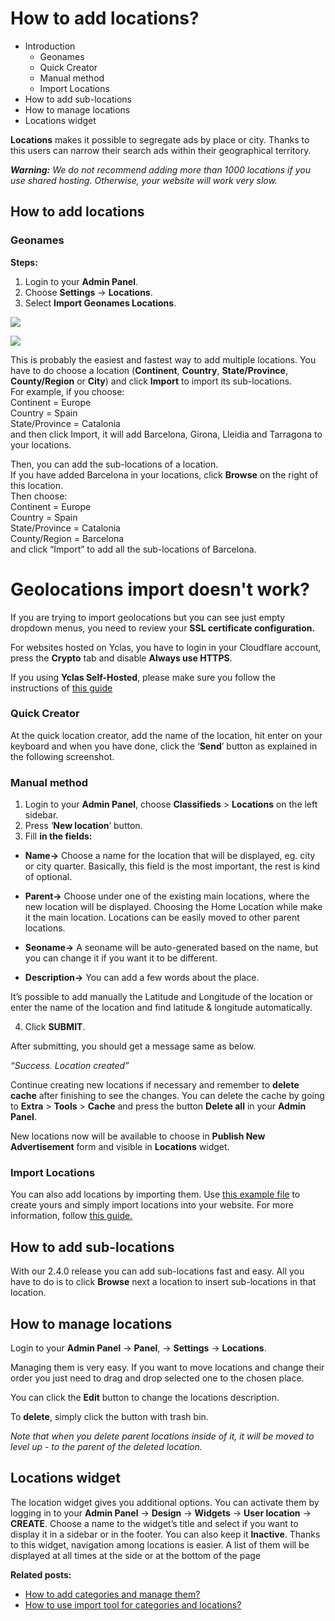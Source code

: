# How to add locations?

-   Introduction
    -   Geonames
    -   Quick Creator
    -   Manual method
    -   Import Locations
-   How to add sub-locations
-   How to manage locations
-   Locations widget
 
**Locations**  makes it possible to segregate ads by place or city. Thanks to this users can narrow their search ads within their geographical territory.

***Warning:**  We do not recommend adding more than 1000 locations if you use shared hosting. Otherwise, your website will work very slow.*

## How to add locations

### Geonames

**Steps:**

1.  Login to your **Admin Panel**.
2.  Choose  **Settings**  ->  **Locations**.
3.  Select  **Import Geonames Locations**.

![](https://raw.githubusercontent.com/yclas/guides/master/images/Import%20location.jpg)

![](https://github.com/yclas/guides/blob/master/images/import%20location%20small.jpg)

This is probably the easiest and fastest way to add multiple locations.  You have to do choose a location (**Continent**, **Country**, **State/Province**, **County/Region** or **City**) and click  **Import**  to import its sub-locations.  
For example, if you choose:  
Continent = Europe  
Country = Spain  
State/Province = Catalonia  
and then click Import, it will add Barcelona, Girona, Lleidia and Tarragona to your locations.

Then, you can add the sub-locations of a location.  
If you have added Barcelona in your locations, click  **Browse**  on the right of this location.  
Then choose:  
Continent = Europe  
Country = Spain  
State/Province = Catalonia  
County/Region = Barcelona  
and click “Import” to add all the sub-locations of Barcelona.

# **Geolocations import doesn't work?** 

If you are trying to import geolocations but you can see just empty dropdown menus, you need to review your **SSL certificate configuration.**

For  websites hosted on Yclas, you have to login in your Cloudflare account, press the  **Crypto**  tab and disable  **Always use HTTPS**.

If you using  **Yclas Self-Hosted**, please make sure you follow the instructions of [this guide](Technical-http-to-https.md) 

### Quick Creator

At the quick location creator, add the name of the location, hit  enter  on your keyboard and when you have done, click  the ‘**Send**’ button as explained in the following screenshot.



### Manual method

1. Login to your **Admin Panel**, choose  **Classifieds**  >  **Locations**  on the left sidebar.
2. Press ‘**New location**’ button.
3. Fill  **in the fields:**

-   **Name->**  Choose a name for the location that will be displayed, eg. city or city quarter. Basically, this field is the most important, the rest is kind of optional.  
    
-   **Parent->**  Choose under one of the existing main locations, where the new location will be displayed. Choosing the Home Location while make it the main location. Locations can be easily moved to other parent locations.  
    
-   **Seoname->**  A seoname will be auto-generated based on the name, but you can change it if you want it to be different.
-   **Description->**  You can add a few words about the place.

It’s possible to add manually the Latitude and Longitude of the location or enter the name of the location and find latitude & longitude automatically.

4. Click  **SUBMIT**.

After submitting, you should get a message same as below. 

_“Success. Location created”_

Continue creating new locations if necessary and remember to  **delete cache**  after finishing to see the changes. You can delete the cache by going to  **Extra**  >  **Tools**  >  **Cache**  and press the button  **Delete all** in your **Admin Panel**.

New locations now will be available to choose in  **Publish New Advertisement**  form and visible in  **Locations** widget.

### Import Locations

You can also add locations by importing them. Use  [this example file](https://docs.google.com/uc?id=0B60e9iwQucDwa2VjRXAtV0FXVlk&export=download)  to create yours and simply import locations into your website. For more information, follow  [this guide.](Classifieds-how-to-import-tool-for-categories-and-location.md)

## How to add sub-locations

With our 2.4.0 release you can add sub-locations fast and easy. All you have to do is to click  **Browse**  next a location to insert sub-locations in that location.

## How to manage locations

Login to your **Admin Panel** -> **Panel**, ->   **Settings**  ->  **Locations**.

Managing them is very easy. If you want to move locations and change their order you just need to drag and drop selected one to the chosen place.

You can click the **Edit** button to change the locations description. 

To  **delete**, simply  click  the button with trash bin. 

_Note that when you delete parent locations inside of it, it will be moved to level up - to the parent of the deleted location._

## Locations widget

The location widget gives you additional options. You can activate them by logging in to your  **Admin Panel** ->   **Design**  ->  **Widgets** ->  **User location** ->  **CREATE**. Choose a name to the widget’s title and select if you want to display it in a sidebar or in the footer. You can also keep it  **Inactive**. Thanks to this widget, navigation among locations is easier. A list of them will be displayed at all times at the side or at the bottom of the page

  
**Related posts:**

-   [How to add categories and manage them?](Classifieds-how-to-add-new-categories-and-manage-them.md)
-   [How to use import tool for categories and locations?](Classifieds-how-to-import-tool-for-categories-and-location.md)

